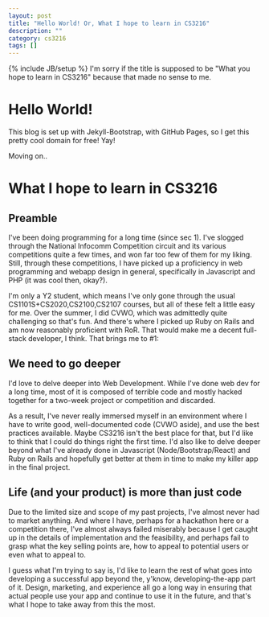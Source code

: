 ```yaml
---
layout: post
title: "Hello World! Or, What I hope to learn in CS3216"
description: ""
category: cs3216
tags: []
---
```

{% include JB/setup %}
I'm sorry if the title is supposed to be "What you hope to learn in CS3216" because that made no sense to me.

# Hello World!

This blog is set up with Jekyll-Bootstrap, with GitHub Pages, so I get this pretty cool domain for free! Yay!

Moving on..

# What I hope to learn in CS3216

## Preamble
I've been doing programming for a long time (since sec 1). I've slogged through the National Infocomm Competition circuit and its various competitions quite a few times, and won far too few of them for my liking. Still, through these competitions, I have picked up a proficiency in web programming and webapp design in general, specifically in Javascript and PHP (it was cool then, okay?).

I'm only a Y2 student, which means I've only gone through the usual CS1101S+CS2020,CS2100,CS2107 courses, but all of these felt a little easy for me. Over the summer, I did CVWO, which was admittedly quite challenging so that's fun. And there's where I picked up Ruby on Rails and am now reasonably proficient with RoR. That would make me a decent full-stack developer, I think. That brings me to \#1:

## We need to go deeper
I'd love to delve deeper into Web Development. While I've done web dev for a long time, most of it is composed of terrible code and mostly hacked together for a two-week project or competition and discarded.

As a result, I've never really immersed myself in an environment where I have to write good, well-documented code (CVWO aside), and use the best practices available. Maybe CS3216 isn't the best place for that, but I'd like to think that I could do things right the first time. I'd also like to delve deeper beyond what I've already done in Javascript (Node/Bootstrap/React) and Ruby on Rails and hopefully get better at them in time to make my killer app in the final project.

## Life (and your product) is more than just code
Due to the limited size and scope of my past projects, I've almost never had to market anything. And where I have, perhaps for a hackathon here or a competition there, I've almost always failed miserably because I get caught up in the details of implementation and the feasibility, and perhaps fail to grasp what the key selling points are, how to appeal to potential users or even what to appeal to.

I guess what I'm trying to say is, I'd like to learn the rest of what goes into developing a successful app beyond the, y'know, developing-the-app part of it. Design, marketing, and experience all go a long way in ensuring that actual people use your app and continue to use it in the future, and that's what I hope to take away from this the most.
